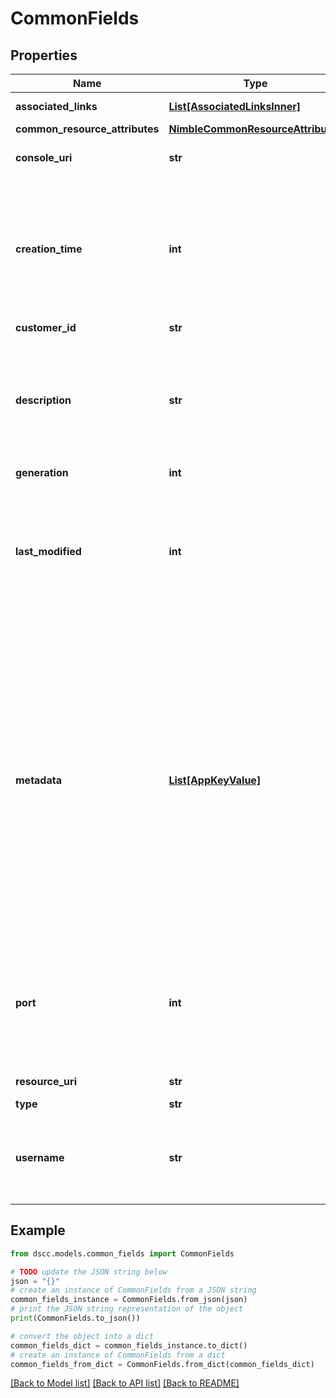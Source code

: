 # CommonFields


## Properties

Name | Type | Description | Notes
------------ | ------------- | ------------- | -------------
**associated_links** | [**List[AssociatedLinksInner]**](AssociatedLinksInner.md) | Associated Links Details | [optional] 
**common_resource_attributes** | [**NimbleCommonResourceAttributes**](NimbleCommonResourceAttributes.md) |  | [optional] 
**console_uri** | **str** | consoleUri for detailed storage object | [optional] 
**creation_time** | **int** | Time when this application server was created. Seconds since last epoch i.e. 00:00 January 1, 1970 | [optional] 
**customer_id** | **str** | customerId | [optional] 
**description** | **str** | Text description of application server. String of up to 255 printable ASCII characters. Defaults to the empty string. | [optional] 
**generation** | **int** | generation | [optional] 
**last_modified** | **int** | Time when this application server was last modified. Seconds since last epoch i.e. 00:00 January 1, 1970. | [optional] 
**metadata** | [**List[AppKeyValue]**](AppKeyValue.md) | Key-value pairs that augment an application server&#39;s attributes. List of key-value pairs. Keys must be unique and non-empty. When creating an object, values must be non-empty. When updating an object, an empty value causes the corresponding key to be removed. Defaults to an empty array. | [optional] 
**port** | **int** | Application server port number. Positive integer value up to 65535 representing TCP/IP port. Defaults to 65536. | [optional] 
**resource_uri** | **str** | Link to the object URI | [optional] 
**type** | **str** | type | [optional] 
**username** | **str** | Application server username. String of up to 255 printable ASCII characters. | [optional] 

## Example

```python
from dscc.models.common_fields import CommonFields

# TODO update the JSON string below
json = "{}"
# create an instance of CommonFields from a JSON string
common_fields_instance = CommonFields.from_json(json)
# print the JSON string representation of the object
print(CommonFields.to_json())

# convert the object into a dict
common_fields_dict = common_fields_instance.to_dict()
# create an instance of CommonFields from a dict
common_fields_from_dict = CommonFields.from_dict(common_fields_dict)
```
[[Back to Model list]](../README.md#documentation-for-models) [[Back to API list]](../README.md#documentation-for-api-endpoints) [[Back to README]](../README.md)


